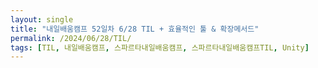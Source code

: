 ```yaml
---
layout: single
title: "내일배움캠프 52일차 6/28 TIL + 효율적인 툴 & 확장메서드"
permalink: /2024/06/28/TIL/
tags: [TIL, 내일배움캠프, 스파르타내일배움캠프, 스파르타내일배움캠프TIL, Unity]
---
```


# 
